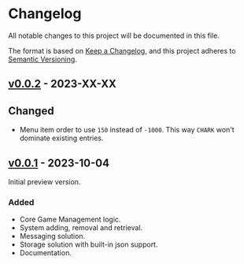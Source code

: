 ﻿# Changelog

All notable changes to this project will be documented in this file.

The format is based on [Keep a Changelog](https://keepachangelog.com/en/1.0.0/), and this project
adheres to [Semantic Versioning](https://semver.org/spec/v2.0.0.html).

## [v0.0.2](https://github.com/chark/game-management/compare/v0.0.1...v0.0.2) - 2023-XX-XX

## Changed

- Menu item order to use `150` instead of `-1000`. This way `CHARK` won't dominate existing entries.

## [v0.0.1](https://github.com/chark/game-management/compare/v0.0.1) - 2023-10-04

Initial preview version.

### Added

- Core Game Management logic.
- System adding, removal and retrieval.
- Messaging solution.
- Storage solution with built-in json support.
- Documentation.
